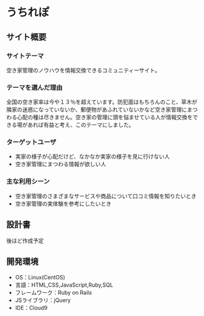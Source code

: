 # うちれぽ
## サイト概要

### サイトテーマ
空き家管理のノウハウを情報交換できるコミュニティーサイト。 
​
### テーマを選んだ理由
全国の空き家率は今や１３％を超えています。防犯面はもちろんのこと、草木が隣家の迷惑になっていないか、郵便物があふれていないかなど空き家管理にまつわる心配の種は尽きません。空き家の管理に頭を悩ませている人が情報交換をできる場があれば有益と考え、このテーマにしました。
​
### ターゲットユーザ
  - 実家の様子が心配だけど、なかなか実家の様子を見に行けない人
  - 空き家管理にまつわる情報が欲しい人
​
### 主な利用シーン
  - 空き家管理のさまざまなサービスや商品について口コミ情報を知りたいとき
  - 空き家管理の実体験を参考にしたいとき

## 設計書
後ほど作成予定
​
## 開発環境
- OS：Linux(CentOS)
- 言語：HTML,CSS,JavaScript,Ruby,SQL
- フレームワーク：Ruby on Rails
- JSライブラリ：jQuery
- IDE：Cloud9
​

​
